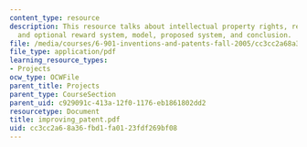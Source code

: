```yaml
---
content_type: resource
description: This resource talks about intellectual property rights, reward system
  and optional reward system, model, proposed system, and conclusion.
file: /media/courses/6-901-inventions-and-patents-fall-2005/cc3cc2a68a36fbd1fa0123fdf269bf08_improving_patent.pdf
file_type: application/pdf
learning_resource_types:
- Projects
ocw_type: OCWFile
parent_title: Projects
parent_type: CourseSection
parent_uid: c929091c-413a-12f0-1176-eb1861802dd2
resourcetype: Document
title: improving_patent.pdf
uid: cc3cc2a6-8a36-fbd1-fa01-23fdf269bf08
---
```

